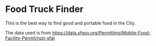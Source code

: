 Food Truck Finder
=================

This is the best way to find good and portable food in the City.

The data used is from https://data.sfgov.org/Permitting/Mobile-Food-Facility-Permit/rqzj-sfat